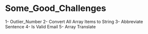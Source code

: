 # Some_Good_Challenges

1- Outlier_Number
2- Convert All Array Items to String
3- Abbreviate Sentence
4- Is Valid Email
5- Array Translate
